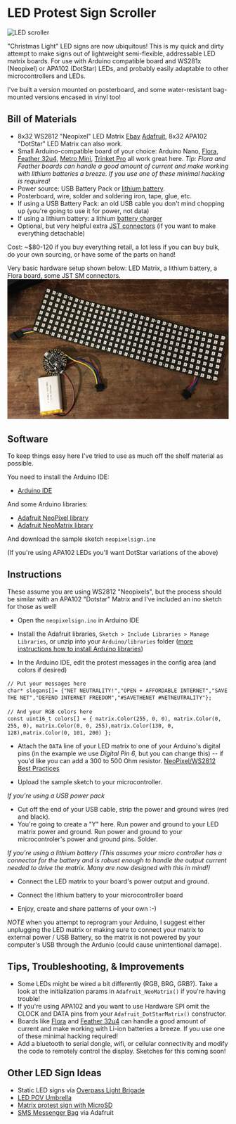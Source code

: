LED Protest Sign Scroller
================================

![LED scroller](http://i.giphy.com/gQoLZwt0bDpok.gif)

"Christmas Light" LED signs are now ubiquitous! This is my quick and dirty attempt to make signs out of lightweight semi-flexible, addressable LED matrix boards. For use with Arduino compatible board and WS281x (Neopixel) or APA102 (DotStar) LEDs, and probably easily adaptable to other microcontrollers and LEDs. 

I've built a version mounted on posterboard, and some water-resistant bag-mounted versions encased in vinyl too!

Bill of Materials
------------

* 8x32 WS2812 "Neopixel" LED Matrix [Ebay](http://www.ebay.com/itm/DIYmall-WS2812-5050-8x8-16x16-8x32-RGB-Flexible-LED-Matrix-Panel-Addressable-/272760712939) [Adafruit](https://www.adafruit.com/product/2294),  8x32 APA102 "DotStar" LED Matrix can also work.
* Small Arduino-compatible board of your choice: Arduino Nano, [Flora](https://www.adafruit.com/product/659), [Feather 32u4](https://www.adafruit.com/products/2771), [Metro Mini](https://www.adafruit.com/products/2590), [Trinket Pro](https://www.adafruit.com/products/2000) all work great here. _Tip: Flora and Feather boards can handle a good amount of current and make working with lithium batteries a breeze. If you use one of these minimal hacking is required!_
* Power source: USB Battery Pack or [lithium battery](https://www.adafruit.com/product/328).
* Posterboard, wire, solder and soldering iron, tape, glue, etc.
* If using a USB Battery Pack: an old USB cable you don't mind chopping up (you're going to use it for power, not data)
* If using a lithium battery: a lithium [battery charger](https://www.adafruit.com/product/259)
* Optional, but very helpful extra [JST connectors](https://www.adafruit.com/products/1663) (if you want to make everything detachable)

Cost: ~$80-120 if you buy everything retail, a lot less if you can buy bulk, do your own sourcing, or have some of the parts on hand!

Very basic hardware setup shown below: LED Matrix, a lithium battery, a Flora board, some JST SM connectors.
![Hardware components](./led1.png)

Software
------------
To keep things easy here I've tried to use as much off the shelf material as possible.

You need to install the Arduino IDE:

* [Arduino IDE](https://www.arduino.cc/en/main/software)

And some Arduino libraries: 

* [Adafruit NeoPixel library](https://github.com/adafruit/Adafruit_NeoPixel)
* [Adafruit NeoMatrix library](https://github.com/adafruit/Adafruit_NeoMatrix)

And download the sample sketch `neopixelsign.ino`

(If you're using APA102 LEDs you'll want DotStar variations of the above)

Instructions
------------
These assume you are using WS2812 "Neopixels", but the process should be similar with an APA102 "Dotstar" Matrix and I've included an ino sketch for those as well!

* Open the `neopixelsign.ino` in Arduino IDE
* Install the Adafruit libraries, `Sketch > Include Libraries > Manage Libraries`, or unzip into your `Arduino/libraries` folder ([more instructions how to install Arduino libraries](https://www.arduino.cc/en/Guide/Libraries))

* In the Arduino IDE, edit the protest messages in the config area (and colors if desired)

```
// Put your messages here
char* slogans[]= {"NET NEUTRALITY!","OPEN + AFFORDABLE INTERNET","SAVE THE NET","DEFEND INTERNET FREEDOM","#SAVETHENET #NETNEUTRALITY"};

// And your RGB colors here
const uint16_t colors[] = { matrix.Color(255, 0, 0), matrix.Color(0, 255, 0), matrix.Color(0, 0, 255),matrix.Color(130, 0, 128),matrix.Color(0, 101, 200) };

```

* Attach the `DATA` line of your LED matrix to one of your Arduino's digital pins (in the example we use _Digital Pin 6_, but you can change this) -- if you'd like you can add a 300 to 500 Ohm resistor. 
[NeoPixel/WS2812 Best Practices](https://learn.adafruit.com/adafruit-neopixel-uberguide/best-practices)

* Upload the sample sketch to your microcontroller. 

_If you're using a USB power pack_
* Cut off the end of your USB cable, strip the power and ground wires (red and black).
* You're going to create a "Y" here. Run power and ground to your LED matrix power and ground. Run power and ground to your microcontroler's power and ground pins. Solder. 

_If you're using a lithium battery (This assumes your micro controller has a connector for the battery and is robust enough to handle the output current needed to drive the matrix. Many are now designed with this in mind!)_

* Connect the LED matrix to your board's power output and ground.
* Connect the lithium battery to your microcontroller board

* Enjoy, create and share patterns of your own :-)


*NOTE* when you attempt to reprogram your Arduino, I suggest either unplugging the LED matrix or making sure to connect your matrix to external power / USB Battery, so the matrix is not powered by your computer's USB through the Ardunio (could cause unintentional damage). 

Tips, Troubleshooting, & Improvements
------------

* Some LEDs might be wired a bit differently (RGB, BRG, GRB?). Take a look at the initialization params in `Adafruit_NeoMatrix()` if you're having trouble!
* If you're using APA102 and you want to use Hardware SPI omit the CLOCK and DATA pins from your `Adafruit_DotStarMatrix()` constructor.
* Boards like [Flora](https://www.adafruit.com/product/659) and [Feather 32u4](https://www.adafruit.com/products/2771) can handle a good amount of current and make working with Li-ion batteries a breeze. If you use one of these minimal hacking required!
* Add a bluetooth to serial dongle, wifi, or cellular connectivity and modify the code to remotely control the display. Sketches for this coming soon!

Other LED Sign Ideas
------------
* Static LED signs via [Overpass Light Brigade](https://www.dailykos.com/story/2011/11/18/1037625/--Make-Diary-DIY-LED-Signs-To-Light-Up-The-Night)
* [LED POV Umbrella](https://creators.vice.com/en_us/article/wnkkyy/hacked-umbrella-sprizzle-led-screen-for-protesters)
* [Matrix protest sign with MicroSD](https://github.com/brightcolorfulflickers/protestsign)
* [SMS Messenger Bag](https://learn.adafruit.com/smssenger-bag) via Adafruit
